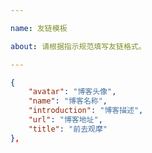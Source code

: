 ```yaml
---

name: 友链模板

about: 请根据指示规范填写友链格式。

---
```


<!-- 请在下方代码块的双引号中填写 -->

```json
{
	"avatar": "博客头像",
	"name": "博客名称",
	"introduction": "博客描述",
	"url": "博客地址",
	"title": "前去观摩"
},
```

